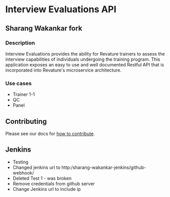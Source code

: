 # Interview Evaluations API

## Sharang Wakankar fork

### Description

Interview Evaluations provides the ability for Revature trainers to assess the interview capabilities of individuals undergoing the training program. This application exposes an easy to use and well documented Restful API that is incorporated into Revature's microservice architecture.

### Use cases
* Trainer 1-1
* QC
* Panel

## Contributing
Please see our docs for [how to contribute](CONTRIBUTING.md).

## Jenkins
* Testing
* Changed jenkins url to http:/sharang-wakankar-jenkins/github-webhook/
* Deleted Test 1 - was broken
* Remove credentials from github server
* Change Jenkins url to include ip

